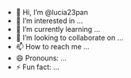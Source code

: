 - 👋 Hi, I’m @lucia23pan
- 👀 I’m interested in ...
- 🌱 I’m currently learning ...
- 💞️ I’m looking to collaborate on ...
- 📫 How to reach me ...
- 😄 Pronouns: ...
- ⚡ Fun fact: ...

<!---
lucia23pan/lucia23pan is a ✨ special ✨ repository because its `README.md` (this file) appears on your GitHub profile.
You can click the Preview link to take a look at your changes.
--->
